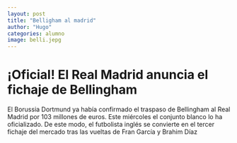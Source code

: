 ```yaml
---
layout: post
title: "Belligham al madrid"
author: "Hugo"
categories: alumno
image: belli.jepg
---
```


# ¡Oficial! El Real Madrid anuncia el fichaje de Bellingham

El Borussia Dortmund ya había confirmado el traspaso de Bellingham al Real Madrid por 103 millones de euros. Este miércoles el conjunto blanco lo ha oficializado. De este modo, el futbolista inglés se convierte en el tercer fichaje del mercado tras las vueltas de Fran García y Brahim Díaz
